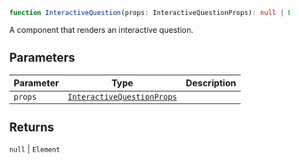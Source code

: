 ```ts
function InteractiveQuestion(props: InteractiveQuestionProps): null | Element;
```

A component that renders an interactive question.

## Parameters

| Parameter | Type                                                      | Description |
| --------- | --------------------------------------------------------- | ----------- |
| `props`   | [`InteractiveQuestionProps`](InteractiveQuestionProps.md) |             |

## Returns

`null` \| `Element`
